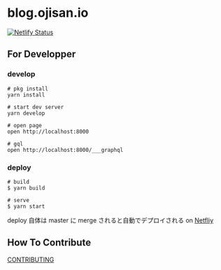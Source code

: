 # blog.ojisan.io

[![Netlify Status](https://api.netlify.com/api/v1/badges/00c9f479-1c04-40eb-8ae6-2a15b372398b/deploy-status)](https://app.netlify.com/sites/amazing-goodall-59e3b0/deploys)

## For Developper

### develop

```shellscript
# pkg install
yarn install

# start dev server
yarn develop

# open page
open http://localhost:8000

# gql
open http://localhost:8000/___graphql
```

### deploy

```shellscript
# build
$ yarn build

# serve
$ yarn start
```

deploy 自体は master に merge されると自動でデプロイされる on [Netfliy](https://www.netlify.com/)

## How To Contribute

[CONTRIBUTING](https://github.com/sadnessOjisan/blog.ojisan.io/blob/master/.github/CONTRIBUTING.md)
